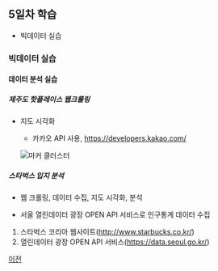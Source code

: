 ## 5일차 학습
- 빅데이터 실습

### 빅데이터 실습
#### 데이터 분석 실습

##### 제주도 핫플레이스 웹크롤링
- 지도 시각화
    - 카카오 API 사용, https://developers.kakao.com/

    ![마커 클러스터](https://raw.githubusercontent.com/Hsegunn/bigdata-analysis-2024/main/images/ba009.gif)

##### 스타벅스 입지 분석
- 웹 크롤링, 데이터 수집, 지도 시각화, 분석

- 서울 열린데이터 광장 OPEN API 서비스로 인구통계 데이터 수집

1. 스타벅스 코리아 웹사이트(http://www.starbucks.co.kr/) 
2. 열린데이터 광장 OPEN API 서비스(https://data.seoul.go.kr/)

[이전](https://github.com/Hsegunn/bigdata-analysis-2024/blob/main/README.md)